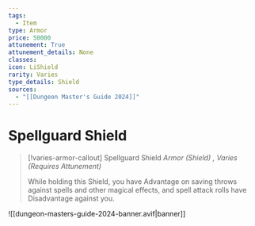 ```yaml
---
tags:
  - Item
type: Armor
price: 50000
attunement: True
attunement_details: None
classes:
icon: LiShield
rarity: Varies
type_details: Shield
sources: 
  - "[[Dungeon Master's Guide 2024]]"
---
```

# Spellguard Shield
>[!varies-armor-callout] Spellguard Shield
>_Armor (Shield) , Varies (Requires Attunement)_
>
>While holding this Shield, you have Advantage on saving throws against spells and other magical effects, and spell attack rolls have Disadvantage against you.
>


![[dungeon-masters-guide-2024-banner.avif|banner]]
